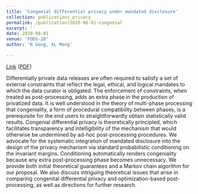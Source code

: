 ```yaml
---
title: 'Congenial differential privacy under mandated disclosure'
collection: publications_privacy
permalink: /publication/2020-08-01-congenial
excerpt: ''
date: 2020-08-01
venue: 'FODS-20'
author: 'R Gong, XL Meng'

---
```




[Link](https://dl.acm.org/doi/10.1145/3412815.3416892) ([PDF](https://RuobinGong.github.io/files/GongMeng2020_FODS.pdf))


Differentially private data releases are often required to satisfy a set of external constraints that reflect the legal, ethical, and logical mandates to which the data curator is obligated. The enforcement of constraints, when treated as post-processing, adds an extra phase in the production of privatized data. It is well understood in the theory of multi-phase processing that congeniality, a form of procedural compatibility between phases, is a prerequisite for the end users to straightforwardly obtain statistically valid results. Congenial differential privacy is theoretically principled, which facilitates transparency and intelligibility of the mechanism that would otherwise be undermined by ad-hoc post-processing procedures. We advocate for the systematic integration of mandated disclosure into the design of the privacy mechanism via standard probabilistic conditioning on the invariant margins. Conditioning automatically renders congeniality because any extra post-processing phase becomes unnecessary. We provide both initial theoretical guarantees and a Markov chain algorithm for our proposal. We also discuss intriguing theoretical issues that arise in comparing congenital differential privacy and optimization-based post-processing, as well as directions for further research.
